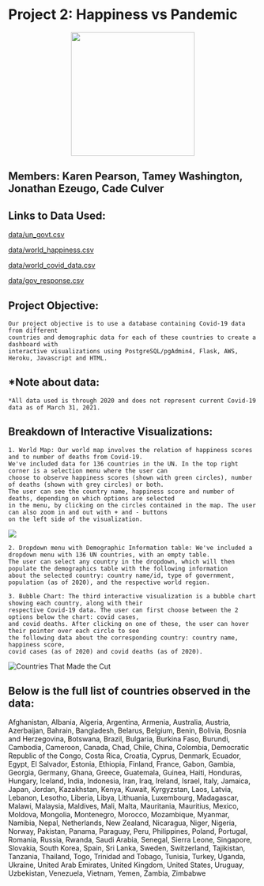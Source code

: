 # Project 2: Happiness vs Pandemic

<p align="center">
<img src="https://i.gyazo.com/bbe4ea726d4c1901854c9f001d4dc49c.jpg" width="250" height="250"/>
</p>

## Members: Karen Pearson, Tamey Washington, Jonathan Ezeugo, Cade Culver

## Links to Data Used:

[data/un_govt.csv](https://github.com/Kpearson72/Happiness_vs_Pandemic/blob/0364f71e33ed2828100394c87af5b1b81d71e3ee/data/un_govt.csv)

[data/world_happiness.csv](https://github.com/Kpearson72/Happiness_vs_Pandemic/blob/0364f71e33ed2828100394c87af5b1b81d71e3ee/data/world_happiness.csv)

[data/world_covid_data.csv](https://github.com/Kpearson72/Happiness_vs_Pandemic/blob/0364f71e33ed2828100394c87af5b1b81d71e3ee/data/world_covid_data.csv)

[data/gov_response.csv](https://github.com/Kpearson72/Happiness_vs_Pandemic/blob/a74fdc9c144068fa66067497a61e4fb087c35096/data/gov_response.csv)

## Project Objective:

	Our project objective is to use a database containing Covid-19 data from different 
	countries and demographic data for each of these countries to create a dashboard with 
	interactive visualizations using PostgreSQL/pgAdmin4, Flask, AWS, Heroku, Javascript and HTML.
	
	
## *Note about data:
	
	*All data used is through 2020 and does not represent current Covid-19 data as of March 31, 2021.


## Breakdown of Interactive Visualizations:

	1. World Map: Our world map involves the relation of happiness scores and to number of deaths from Covid-19.
	We've included data for 136 countries in the UN. In the top right corner is a selection menu where the user can 
	choose to observe happiness scores (shown with green circles), number of deaths (shown with grey circles) or both.
	The user can see the country name, happiness score and number of deaths, depending on which options are selected 
	in the menu, by clicking on the circles contained in the map. The user can also zoom in and out with + and - buttons 
	on the left side of the visualization.
	
![](world_map.gif)
	
	2. Dropdown menu with Demographic Information table: We've included a dropdown menu with 136 UN countries, with an empty table.
	The user can select any country in the dropdown, which will then populate the demographics table with the following information
	about the selected country: country name/id, type of government, population (as of 2020), and the respective world region.
	
	3. Bubble Chart: The third interactive visualization is a bubble chart showing each country, along with their 
	respective Covid-19 data. The user can first choose between the 2 options below the chart: covid cases,
	and covid deaths. After clicking on one of these, the user can hover their pointer over each circle to see
	the following data about the corresponding country: country name, happiness score,
	covid cases (as of 2020) and covid deaths (as of 2020).
	
	
![Countries That Made the Cut](https://i.gyazo.com/d087eced613c645b3592952be3c6dc22.png)

## Below is the full list of countries observed in the data:

Afghanistan,
Albania,
Algeria,
Argentina,
Armenia,
Australia,
Austria,
Azerbaijan,
Bahrain,
Bangladesh,
Belarus,
Belgium,
Benin,
Bolivia,
Bosnia and Herzegovina,
Botswana,
Brazil,
Bulgaria,
Burkina Faso,
Burundi,
Cambodia,
Cameroon,
Canada,
Chad,
Chile,
China,
Colombia,
Democratic Republic of the Congo,
Costa Rica,
Croatia,
Cyprus,
Denmark,
Ecuador,
Egypt,
El Salvador,
Estonia,
Ethiopia,
Finland,
France,
Gabon,
Gambia,
Georgia,
Germany,
Ghana,
Greece,
Guatemala,
Guinea,
Haiti,
Honduras,
Hungary,
Iceland,
India,
Indonesia,
Iran,
Iraq,
Ireland,
Israel,
Italy,
Jamaica,
Japan,
Jordan,
Kazakhstan,
Kenya,
Kuwait,
Kyrgyzstan,
Laos,
Latvia,
Lebanon,
Lesotho,
Liberia,
Libya,
Lithuania,
Luxembourg,
Madagascar,
Malawi,
Malaysia,
Maldives,
Mali,
Malta,
Mauritania,
Mauritius,
Mexico,
Moldova,
Mongolia,
Montenegro,
Morocco,
Mozambique,
Myanmar,
Namibia,
Nepal,
Netherlands,
New Zealand,
Nicaragua,
Niger,
Nigeria,
Norway,
Pakistan,
Panama,
Paraguay,
Peru,
Philippines,
Poland,
Portugal,
Romania,
Russia,
Rwanda,
Saudi Arabia,
Senegal,
Sierra Leone,
Singapore,
Slovakia,
South Korea,
Spain,
Sri Lanka,
Sweden,
Switzerland,
Tajikistan,
Tanzania,
Thailand,
Togo,
Trinidad and Tobago,
Tunisia,
Turkey,
Uganda,
Ukraine,
United Arab Emirates,
United Kingdom,
United States,
Uruguay,
Uzbekistan,
Venezuela,
Vietnam,
Yemen,
Zambia,
Zimbabwe


